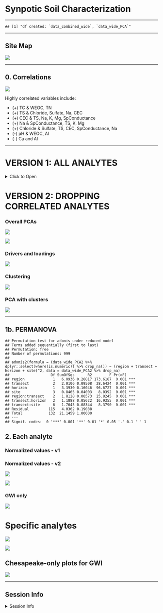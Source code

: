 Synpotic Soil Characterization
================

------------------------------------------------------------------------

    ## [1] "df created: `data_combined_wide`, `data_wide_PCA`"

------------------------------------------------------------------------

## Site Map

![](manuscript_figures_files/figure-gfm/map-1.png)<!-- -->

------------------------------------------------------------------------

## 0. Correlations

![](manuscript_figures_files/figure-gfm/gg_corr-1.png)<!-- -->

Highly correlated variables include:

- (+) TC & WEOC, TN
- (+) TS & Chloride, Sulfate, Na, CEC
- (+) CEC & TS, Na, K, Mg, SpConductance
- (+) Na & SpConductance, TS, K, Mg
- (+) Chloride & Sulfate, TS, CEC, SpConductance, Na
- (-) pH & WEOC, Al
- (-) Ca and Al

------------------------------------------------------------------------

# VERSION 1: ALL ANALYTES

<details>
<summary>
Click to Open
</summary>

## 1. PCAs

------------------------------------------------------------------------

### Overall PCAs

![](manuscript_figures_files/figure-gfm/pca_gg-1.png)<!-- -->

![](manuscript_figures_files/figure-gfm/pca_gg_regions-1.png)<!-- -->

### Drivers and loadings

![](manuscript_figures_files/figure-gfm/pc_gg-1.png)<!-- -->

### Clustering

![](manuscript_figures_files/figure-gfm/cluster_gg-1.png)<!-- -->

### PCA with clusters

![](manuscript_figures_files/figure-gfm/cluster_pca-1.png)<!-- -->

------------------------------------------------------------------------

## 1b. PERMANOVA

    ## Permutation test for adonis under reduced model
    ## Terms added sequentially (first to last)
    ## Permutation: free
    ## Number of permutations: 999
    ## 
    ## adonis2(formula = (data_wide_PCA %>% dplyr::select(where(is.numeric)) %>% drop_na()) ~ (region + transect + horizon + site)^2, data = data_wide_PCA %>% drop_na)
    ##                   Df SumOfSqs      R2        F Pr(>F)    
    ## region             1   6.4742 0.31664 202.8724  0.001 ***
    ## transect           2   1.9274 0.09427  30.1983  0.001 ***
    ## horizon            1   3.2216 0.15756 100.9508  0.001 ***
    ## site               3   0.8066 0.03945   8.4249  0.001 ***
    ## region:transect    2   1.7024 0.08326  26.6726  0.001 ***
    ## transect:horizon   2   1.2432 0.06080  19.4786  0.001 ***
    ## transect:site      6   1.4648 0.07164   7.6498  0.001 ***
    ## Residual         113   3.6062 0.17637                    
    ## Total            130  20.4464 1.00000                    
    ## ---
    ## Signif. codes:  0 '***' 0.001 '**' 0.01 '*' 0.05 '.' 0.1 ' ' 1

## 2. Each analyte

### Normalized values - v1

![](manuscript_figures_files/figure-gfm/scaled_gg1-1.png)<!-- -->

### Normalized values - v2

![](manuscript_figures_files/figure-gfm/scaled_gg2-1.png)<!-- -->

![](manuscript_figures_files/figure-gfm/scaled_gg2_split-1.png)<!-- -->

### GWI only

![](manuscript_figures_files/figure-gfm/scaled_gg2_gwi-1.png)<!-- -->

</details>

# VERSION 2: DROPPING CORRELATED ANALYTES

### Overall PCAs

![](manuscript_figures_files/figure-gfm/v2-pca_gg-1.png)<!-- -->

![](manuscript_figures_files/figure-gfm/v2-pca_gg_regions-1.png)<!-- -->

### Drivers and loadings

![](manuscript_figures_files/figure-gfm/v2-pc_gg-1.png)<!-- -->

### Clustering

![](manuscript_figures_files/figure-gfm/v2-cluster_gg-1.png)<!-- -->

### PCA with clusters

![](manuscript_figures_files/figure-gfm/v2-cluster_pca-1.png)<!-- -->

------------------------------------------------------------------------

## 1b. PERMANOVA

    ## Permutation test for adonis under reduced model
    ## Terms added sequentially (first to last)
    ## Permutation: free
    ## Number of permutations: 999
    ## 
    ## adonis2(formula = (data_wide_PCA2 %>% dplyr::select(where(is.numeric)) %>% drop_na()) ~ (region + transect + horizon + site)^2, data = data_wide_PCA2 %>% drop_na)
    ##                   Df SumOfSqs      R2        F Pr(>F)    
    ## region             1   6.0936 0.28817 173.6187  0.001 ***
    ## transect           2   2.0106 0.09508  28.6424  0.001 ***
    ## horizon            1   3.3930 0.16046  96.6727  0.001 ***
    ## site               3   0.8465 0.04003   8.0392  0.001 ***
    ## region:transect    2   1.8128 0.08573  25.8245  0.001 ***
    ## transect:horizon   2   1.1888 0.05622  16.9355  0.001 ***
    ## transect:site      6   1.7645 0.08344   8.3790  0.001 ***
    ## Residual         115   4.0362 0.19088                    
    ## Total            132  21.1459 1.00000                    
    ## ---
    ## Signif. codes:  0 '***' 0.001 '**' 0.01 '*' 0.05 '.' 0.1 ' ' 1

## 2. Each analyte

### Normalized values - v1

### Normalized values - v2

![](manuscript_figures_files/figure-gfm/v2-scaled_gg2-1.png)<!-- -->

![](manuscript_figures_files/figure-gfm/v2-scaled_gg2_split-1.png)<!-- -->

### GWI only

![](manuscript_figures_files/figure-gfm/v2-scaled_gg2_gwi-1.png)<!-- -->

# Specific analytes

![](manuscript_figures_files/figure-gfm/analytesx-3-1.png)<!-- -->

![](manuscript_figures_files/figure-gfm/analytesx-4-1.png)<!-- -->

## Chesapeake-only plots for GWI

![](manuscript_figures_files/figure-gfm/analytes-gwi-1.png)<!-- -->

------------------------------------------------------------------------

## Session Info

<details>
<summary>
Session Info
</summary>

Date run: 2024-11-11

    ## R version 4.2.1 (2022-06-23)
    ## Platform: x86_64-apple-darwin17.0 (64-bit)
    ## Running under: macOS Big Sur ... 10.16
    ## 
    ## Matrix products: default
    ## BLAS:   /Library/Frameworks/R.framework/Versions/4.2/Resources/lib/libRblas.0.dylib
    ## LAPACK: /Library/Frameworks/R.framework/Versions/4.2/Resources/lib/libRlapack.dylib
    ## 
    ## locale:
    ## [1] en_US.UTF-8/en_US.UTF-8/en_US.UTF-8/C/en_US.UTF-8/en_US.UTF-8
    ## 
    ## attached base packages:
    ## [1] stats     graphics  grDevices utils     datasets  methods   base     
    ## 
    ## other attached packages:
    ##  [1] multcomp_1.4-25     TH.data_1.1-1       MASS_7.3-60        
    ##  [4] survival_3.3-1      mvtnorm_1.1-3       ggh4x_0.2.8.9000   
    ##  [7] vegan_2.6-4         lattice_0.20-45     permute_0.9-7      
    ## [10] ggConvexHull_0.1.0  factoextra_1.0.7    ggspatial_1.1.9    
    ## [13] sf_1.0-8            ggbiplot_0.55       googlesheets4_1.0.1
    ## [16] soilpalettes_0.1.0  PNWColors_0.1.0     magrittr_2.0.3     
    ## [19] lubridate_1.9.2     forcats_1.0.0       stringr_1.5.0      
    ## [22] dplyr_1.1.4         purrr_1.0.2         readr_2.1.4        
    ## [25] tidyr_1.3.1         tibble_3.2.1        ggplot2_3.5.1      
    ## [28] tidyverse_2.0.0    
    ## 
    ## loaded via a namespace (and not attached):
    ##  [1] googledrive_2.0.0  minqa_1.2.4        colorspace_2.0-3   ggsignif_0.6.4    
    ##  [5] ellipsis_0.3.2     class_7.3-20       fs_1.5.2           rstudioapi_0.16.0 
    ##  [9] proxy_0.4-27       ggpubr_0.6.0       farver_2.1.1       ggrepel_0.9.3     
    ## [13] fansi_1.0.3        codetools_0.2-18   splines_4.2.1      knitr_1.42        
    ## [17] nloptr_2.0.3       broom_1.0.6        cluster_2.1.3      targets_0.14.0    
    ## [21] compiler_4.2.1     backports_1.4.1    ggcorrplot_0.1.4   Matrix_1.5-1      
    ## [25] fastmap_1.1.0      gargle_1.2.0       cli_3.6.3          s2_1.1.0          
    ## [29] htmltools_0.5.7    tools_4.2.1        igraph_1.5.1       gtable_0.3.0      
    ## [33] glue_1.6.2         reshape2_1.4.4     wk_0.6.0           Rcpp_1.0.11       
    ## [37] carData_3.0-5      cellranger_1.1.0   vctrs_0.6.5        nlme_3.1-160      
    ## [41] xfun_0.42          ps_1.7.1           lme4_1.1-31        timechange_0.2.0  
    ## [45] lifecycle_1.0.3    rstatix_0.7.2      zoo_1.8-11         scales_1.3.0      
    ## [49] hms_1.1.2          parallel_4.2.1     sandwich_3.0-2     yaml_2.3.5        
    ## [53] stringi_1.7.8      highr_0.9          e1071_1.7-11       boot_1.3-28       
    ## [57] rlang_1.1.4.9000   pkgconfig_2.0.3    evaluate_0.16      labeling_0.4.2    
    ## [61] cowplot_1.1.1      processx_3.7.0     tidyselect_1.2.0   plyr_1.8.7        
    ## [65] R6_2.5.1           generics_0.1.3     base64url_1.4      DBI_1.1.3         
    ## [69] pillar_1.9.0       withr_2.5.0        mgcv_1.8-40        units_0.8-0       
    ## [73] abind_1.4-5        car_3.1-0          KernSmooth_2.23-20 utf8_1.2.2        
    ## [77] tzdb_0.4.0         rmarkdown_2.21     grid_4.2.1         data.table_1.14.4 
    ## [81] callr_3.7.2        digest_0.6.29      classInt_0.4-7     munsell_0.5.0

</details>
